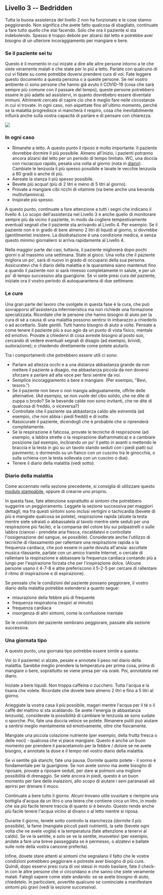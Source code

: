 ## Livello 3 -- Bedridden

Tutta la buona assistenza del livello 2 non ha funzionato e le cose stanno peggiorando. Non significa che avete fatto qualcosa di sbagliato, continuate a fare tutto quello che stai facendo. Solo che ora il paziente si sta indebolendo. Spesso è troppo debole per alzarsi dal letto e potrebbe aver bisogno di un ulteriore incoraggiamento per mangiare e bere. 

### Se il paziente sei tu

Questo è il momento in cui inizate a dire alle altre persone intorno a te che siete veramente malati e che state per lo più a letto. Parlate con qualcuno di cui vi fidate su come potrebbe doversi prendere cura di voi. Fate leggere questo documento a questa persona o a queste persone. Se nel vostro ambiente ci sono persone che hanno già avuto il COVID-19 (cosa che sarà sempre più comune con il passare del tempo), queste persone potrebbero essere le più adatte ad assistervi, in quanto dovrebebro essere diventate immuni. Altrimenti cercate di capire ciò che è meglio fare nelle circostanze in cui vi trovate. In ogni caso, non aspettate fino all'ultimo momento, perché se la malattia progredisce vi mancherà il respiro, cosa che inevitabilmente influirà anche sulla vostra capacità di parlare e di pensare con chiarezza.

![](/assets/images/sick-in-bed.png)

### In ogni caso

* Rimanete a letto. A questo punto il riposo è molto importante. Il paziente dovrebbe dormire il più possibile. Almeno all'inizio, i pazienti potranno ancora alzarsi dal letto per un periodo di tempo limitato. WC, una doccia con risciacquo rapido, pesata una volta al giorno (nota in [diario](/assets/images/covid-diary.pdf)). Cambiate le lenzuola il più spesso possibile e lavate le vecchie lenzuola a 60 gradi o anche di più.
* Aereate la stanza il più spesso possibile.
* Bevete più acqua! (più di 2 litri e meno di 5 litri al giorno).
* Provate a mangiare cibi ricchi di vitamine (va bene anche una bevanda multivitaminica).
* Inspirate più spesso.

A questo punto, continuate a fare attenzione a tutti i segni che indicano il livello 4. Lo scopo dell'assistenza nel Livello 3 è anche quello di monitorare sempre più da vicino il paziente, in modo da cogliere tempestivamente eventuali segnali che il paziente sta arrivando al Livello 4. Per esempio: Se il paziente non è in grado di bere almeno 2 litri di liquidi al giorno, si dovrebbe (gentilmente) insistere. La disidratazione è una condizione medica, e senza questo minimo giornaliero si arriva rapidamente al Livello 4.

Nella maggior parte dei casi, tuttavia, il paziente migliorerà dopo pochi giorni o al massimo una settimana. State al gioco. Una volta che il paziente migliora un po', sarà di nuovo in grado di occuparsi della sua persona. Assicuratevi che il diario della malattia e la quarantena siano mantenuti fino a quando il paziente non si sarà rimesso completamente in salute, e per un po' di tempo successivo alla guarigione. Se vi siete presi cura del paziente, iniziate ora il vostro periodo di autoquarantena di due settimane.

### Le cure

Una gran parte del lavoro che svolgete in questa fase è la cura, che può sovrapporsi all'assistenza infermieristica ma non richiede una formazione specializzata. Ricordate che le persone che hanno bisogno di aiuto per la cura di sé a causa di una malattia possono sentirsi in imbarazzo a chiederlo o ad accettarlo. Siate gentili. Tutti hanno bisogno di aiuto a volte. Pensate a come tenere il paziente più a suo agio da un punto di vista fisico, mentale ed emotivo. Provate a chiedervi di cosa avreste bisogno al posto suo, cercando di vedere eventuali segnali di disagio (ad esempio, brividi, sudorazione); o chiedendo direttamente come potete aiutarlo. 

Tra i comportamenti che potrebbero essere utili ci sono:
* Parlare ad altezza occhi e a una distanza abbastanza grande da non mettere il paziente a disagio, ma abbastanza piccola da non doversi sforzare a parlare ad alta voce per farsi sentire da voi. 
* Semplice incoraggiamento a bere e mangiare. (Per esempio, "Bevi, tesoro.")
* Se il paziente non beve o non mangia adeguatamente, offrite delle alternative. (Ad esempio, se non vuole del cibo solido, che ne dite di zuppa o brodo? Se le bevande calde non sono invitanti, che ne dite di qualcosa di freddo, o viceversa?) 
* Controllate che il paziente sia abbastanza caldo alle estremità (ad esempio, che non abbia i piedi freddi) e di notte. 
* Rassicurate il paziente, dicendogli che è probabile che si riprenderà completamente. 
* Se la respirazione è faticosa, provate le tecniche di respirazione (ad esempio, a labbra strette o la respirazione diaframmatica) e a cambiare posizione (ad esempio, inclinando un po' il petto in avanti o mettendo le braccia e la testa in giù su un tavolo stando seduti con i piedi piatti sul pavimento; o dormendo su un fianco con un cuscino tra le ginocchia, o sulla schiena con la testa sollevata con un cuscino o due). 
* Tenere il diario della malattia (vedi sotto).


### Diario della malattia

Come accennato nella sezione precedente, si consiglia di utilizzare questo [modulo stampabile](/assets/images/covid-diary.pdf), oppure di crearne uno proprio. 

In questa fase, fate attenzione soprattutto ai sintomi che potrebbero suggerire un peggioramento. Leggete la sezione successiva per maggiori dettagli, ma fra questi sintomi sono inclusi vertigini o tachicardia (bevete di più e mangiate qualcosa se potete), respirazione rapida (alzate la testa mentre siete sdraiati o abbassatela al tavolo mentre siete seduti per una respirazione più facile), e la comparsa del colore blu sui polpastrelli o sulle labbra (cianosi - prendete aria fresca, riscaldatevi e controllate l'ossigenazione del sangue, se possibile). Considerate anche l'utilizzo di tecniche di rilassamento per rallentare una respirazione rapida o la frequenza cardiaca, che può essere in parte dovuta all'ansia: ascoltate musica rilassante, parlate con un amico tramite Internet, o cercate di rallentare la respirazione e abbassare la frequenza cardiaca contando più a lungo per l'espirazione forzata che per l'inspirazione dolce. (Alcune persone usano il 4-7-8 e altre preferiscono il 5-2-5 per cercare di rallentare il ritmo di inspirazione e di espirazione).

Se pensate che le condizioni del paziente possano peggiorare, il vostro diario della malattia potrebbe estendersi a quanto segue: 
- misurazione della febbre più di frequente
- frequenza respiratoria (respiri al minuto)
- frequenza cardiaca
- insorgenza di altri sintomi, come la confusione mentale

Se le condizioni del paziente sembrano peggiorare, passate alla sezione successiva. 

### Una giornata tipo

A questo punto, una giornata tipo potrebbe essere simile a questa: 

Voi (o il paziente) vi alzate, pesate e annotate il peso nel diario della malattia. Sarebbe meglio prendere la temperatura per prima cosa, prima di mangiare o bere, soprattutto se viene presa per via orale. Poi, annotatela nel diario. 

Iniziate a bere liquidi. Non troppa caffeina o zucchero. Tutta l'acqua e la tisana che volete. Ricordate che dovete bere almeno 2 litri e fino a 5 litri al giorno. 

Arieggiate la vostra casa il più possibile, magari mentre l'acqua per il tè o il caffè del mattino si sta scaldando.  Se avete l'energia (e abbastanza lenzuola), considerate la possibilità di cambiare le lenzuola se sono sudate o sporche. Poi, fate una doccia veloce se potete. Rimanere puliti può aiutare a sentirsi meglio mentalmente ed emotivamente, oltre che fisicamente. 

Mangiate una piccola colazione nutriente (per esempio, della frutta fresca o delle noci) - qualcosa che vi piace mangiare. Questo è anche un buon momento per prendere il paracetamolo per la febbre / dolore se ne avete bisogno, e annotate la dose e il tempo nel vostro diario della malattia. 

Se vi sentite già stanchi, fate una pausa. Dormite quanto potete - il sonno è fondamentale per la guarigione. Se non avete sonno ma avete bisogno di riposare, provate a riposare seduti, per dare ai polmoni una migliore possibilità di drenaggio. Se siete ancora in piedi, questo è un buon momento per fare delle inalazioni, allo scopo di aiutare i seni paranasali ad aprirsi per drenare il muco. 

Continuate a bere tutto il giorno. Alcuni trovano utile svuotare e riempire una bottiglia d'acqua da un litro o una teiera che contiene circa un litro, in modo che sia più facile tenere traccia di quanto si è bevuto. Questo rende anche più facile tenere l'acqua vicino al divano o al letto mentre si riposa. 

Durante il giorno, tenete sotto controllo la stanchezza (dormite il più possibile), la fame (mangiate piccoli pasti nutrienti), la sete (bevete ogni volta che ne avete voglia) e la temperatura (fate attenzione a tenervi al caldo). Se ve la sentite, e solo se ve la sentite, muovetevi (per esempio, andate a fare una breve passeggiata se è permesso, o alzatevi e ballate sulle note della vostra canzone preferita). 

Infine, dovete stare attenti ai sintomi che segnalano il fatto che le vostre condizioni potrebbero peggiorare e potreste aver bisogno di più cure. Quindi, dopo esservi presi cura di voi stessi in modo basilare, fate il check-in con le altre persone che vi circondano e che sanno che siete veramente malati. Fategli sapere come state andando: se se avete bisogno di aiuto, chiedetelo. In particolare, avvertite qualcuno se cominciate a manifestare sintomi più gravi (vedi la sezione successiva). 
